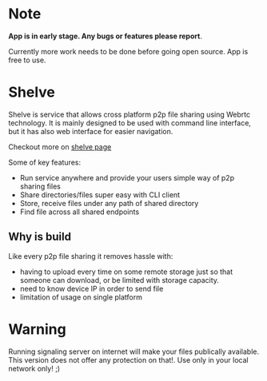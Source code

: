 

# Note
**App is in early stage. Any bugs or features please report**. 

Currently more work needs to be done before going open source. 
App is free to use.
# Shelve

Shelve is service that allows cross platform p2p file sharing using Webrtc technology. It is mainly designed to be used with command line interface, but it has also web interface for easier navigation.

Checkout more on [shelve page](https://emiraganov.github.io/shelve/)


Some of key features:

- Run service anywhere and provide your users simple way of p2p sharing files
- Share directories/files super easy with CLI client
- Store, receive files under any path of shared directory
- Find file across all shared endpoints

## Why is build

Like every p2p file sharing it removes hassle with:

- having to upload every time on some remote storage just so that someone can download, or be limited with storage capacity.
- need to know device IP in order to send file
- limitation of usage on single platform


# Warning

Running signaling server on internet will make your files publically available. This version does not offer any protection on that!. Use only in your local network only! ;)
